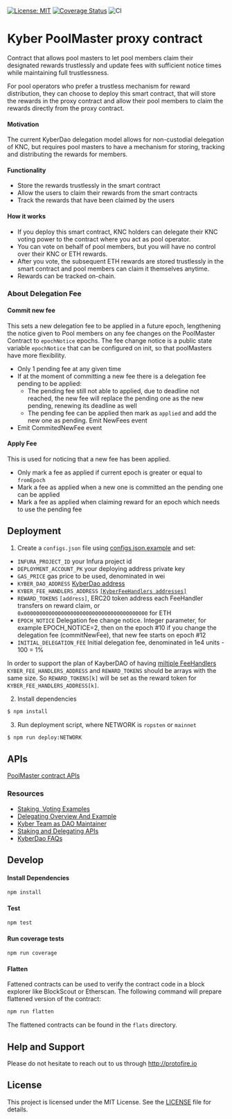 [![License: MIT](https://img.shields.io/badge/License-MIT-yellow.svg)](https://opensource.org/licenses/MIT)
[![Coverage Status](https://coveralls.io/repos/github/protofire/kyber-pool-master-proxy-contract/badge.svg)](https://coveralls.io/github/protofire/kyber-pool-master-proxy-contract)
![CI](https://github.com/protofire/kyber-pool-master-proxy-contract/workflows/CI/badge.svg)

# Kyber PoolMaster proxy contract
Contract that allows pool masters to let pool members claim their designated rewards trustlessly and update fees with sufficient notice times while maintaining full trustlessness.

For pool operators who prefer a trustless mechanism for reward distribution, they can choose to deploy this smart contract, that will store the rewards in the proxy contract and allow their pool members to claim the rewards directly from the proxy contract.

#### Motivation
The current KyberDao delegation model allows for non-custodial delegation of KNC, but requires pool masters to have a mechanism for storing, tracking and distributing the rewards for members.

#### Functionality
- Store the rewards trustlessly in the smart contract
- Allow the users to claim their rewards from the smart contracts
- Track the rewards that have been claimed by the users

#### How it works
- If you deploy this smart contract, KNC holders can delegate their KNC voting power to the contract where you act as pool operator.
- You can vote on behalf of pool members, but you will have no control over their KNC or ETH rewards.
- After you vote, the subsequent ETH rewards are stored trustlessly in the smart contract and pool members can claim it themselves anytime.
- Rewards can be tracked on-chain.

### About Delegation Fee

#### Commit new fee
This sets a new delegation fee to be applied in a future epoch, lengthening the notice given to Pool members on any fee changes on the PoolMaster Contract to `epochNotice` epochs.
The fee change notice is a public state variable `epochNotice` that can be configured on init, so that poolMasters have more flexibility.

- Only 1 pending fee at any given time
- If at the moment of committing a new fee there is a delegation fee pending to be applied:
  - The pending fee still not able to applied, due to deadline not reached, the new fee will replace the pending one as the new pending, renewing its deadline as well
  - The pending fee can be applied then mark as `applied` and add the new one as pending. Emit NewFees event
- Emit CommitedNewFee event

#### Apply Fee
This is used for noticing that a new fee has been applied.

- Only mark a fee as applied if current epoch is greater or equal to `fromEpoch`
- Mark a fee as applied when a new one is committed an the pending one can be applied
- Mark a fee as applied when claiming reward for an epoch which needs to use the pending fee

## Deployment

1. Create a `configs.json` file using [configs.json.example](configs.json.example) and set:
- `INFURA_PROJECT_ID` your Infura project id
- `DEPLOYMENT_ACCOUNT_PK` your deploying address private key
- `GAS_PRICE` gas price to be used, denominated in wei
- `KYBER_DAO_ADDRESS` [KyberDao address](https://github.com/KyberNetwork/developer-portal/blob/stakingSection/changelog.md#kyberdao)
- `KYBER_FEE_HANDLERS_ADDRESS` [`[KyberFeeHandlers addresses]`](https://github.com/KyberNetwork/developer-portal/blob/stakingSection/changelog.md#kyberfeehandler)
- `REWARD_TOKENS` `[address]`, ERC20 token address each FeeHandler transfers on reward claim, or `0x0000000000000000000000000000000000000000` for ETH
- `EPOCH_NOTICE` Delegation fee change notice. Integer parameter, for example EPOCH_NOTICE=2, then on the epoch #10 if you change the delegation fee (commitNewFee), that new fee starts on epoch #12
- `INITIAL_DELEGATION_FEE` Initial delegation fee, denominated in 1e4 units - 100 = 1%

In order to support the plan of KayberDAO of having [miltiple FeeHandlers](https://github.com/KyberNetwork/developer-portal/blob/stakingSection/changelog.md#claim-rewards-from-kyberfeehandler) `KYBER_FEE_HANDLERS_ADDRESS` and `REWARD_TOKENS` should be arrays with the same size. So `REWARD_TOKENS[k]` will be set as the reward token for `KYBER_FEE_HANDLERS_ADDRESS[k]`.

2. Install dependencies
```bash
$ npm install
```

3. Run deployment script, where NETWORK is `ropsten` or `mainnet`
```bash
$ npm run deploy:NETWORK
```

## APIs
[PoolMaster contract APIs](docs/contract-apis.md)

### Resources
- [Staking, Voting Examples](https://github.com/KyberNetwork/developer-portal/blob/stakingSection/staking-voting-examples.md)
- [Delegating Overview And Example](https://github.com/KyberNetwork/developer-portal/blob/stakingSection/delegating-example.md)
- [Kyber Team as DAO Maintainer](https://github.com/KyberNetwork/developer-portal/blob/stakingSection/kyber-team-maintainer.md)
- [Staking and Delegating APIs](https://github.com/KyberNetwork/developer-portal/blob/stakingSection/staking-api.md)
- [KyberDao FAQs](https://github.com/KyberNetwork/developer-portal/blob/stakingSection/faqs.md)

## Develop

#### Install Dependencies
```bash
npm install
```

#### Test
```bash
npm test
```

#### Run coverage tests
```bash
npm run coverage
```

#### Flatten
Fattened contracts can be used to verify the contract code in a block explorer like BlockScout or Etherscan.
The following command will prepare flattened version of the contract:

```bash
npm run flatten
```
The flattened contracts can be found in the `flats` directory.

## Help and Support
Please do not hesitate to reach out to us through http://protofire.io


## License

This project is licensed under the MIT License. See the [LICENSE](LICENSE) file for details.
